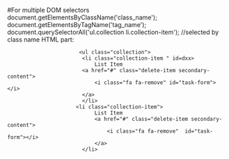 #For multiple DOM selectors
document.getElementsByClassName('class_name');
 document.getElementsByTagName('tag_name');
  document.querySelectorAll('ul.collection li.collection-item'); //selected by class name 
  HTML part:

                           <ul class="collection">
                            <li class="collection-item " id=dxx>
                                List Item
                            <a href="#" class="delete-item secondary-content">
                                <i class="fa fa-remove" id="task-form"></i>
                            </a>
                            </li>
                          <li class="collection-item">
                                List Item
                                <a href="#" class="delete-item secondary-content">
                                    <i class="fa fa-remove"  id="task-form"></i>
                                </a>
                            </li>
